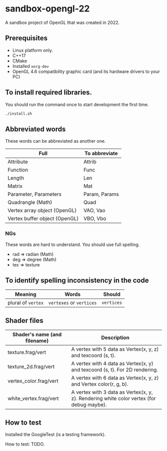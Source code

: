 # sandbox-opengl-22

A sandbox project of OpenGL that was created in 2022.

## Prerequisites

- Linux platform only.
- C++17
- CMake
- Installed `xorg-dev`
- OpenGL 4.6 compatibility graphic card (and its hardware drivers to your PC)

## To install required libraries.

You should run the command once to start development the first time.

```sh
./install.sh
```

## Abbreviated words

These words can be abbreviated as another one.

| Full | To abbreviate |
| --- | --- |
| Attribute | Attrib |
| Function | Func |
| Length | Len |
| Matrix | Mat |
| Parameter, Parameters | Param, Params |
| Quadrangle (Math) | Quad |
| Vertex array object (OpenGL) | VAO, Vao |
| Vertex buffer object (OpenGL) | VBO, Vbo |

### NGs

These words are hard to understand. You should use full spelling.

- rad => radian (Math)
- deg => degree (Math)
- tex => texture

## To identify spelling inconsistency in the code

| Meaning | Words | Should |
| --- | --- | --- |
| plural of `vertex` | `vertexes` or `vertices` | `vertices` |

## Shader files

| Shader's name (and filename) | Description |
| --- | --- |
| texture.frag/vert | A vertex with 5 data as Vertex(x, y, z) and texcoord (s, t). |
| texture_2d.frag/vert | A vertex with 4 data as Vertex(x, y) and texcoord (s, t). For 2D rendering. |
| vertex_color.frag/vert | A vertex with 6 data as Vertex(x, y, z) and Vertex color(r, g, b). |
| white_vertex.frag/vert | A vertex with 3 data as Vertex(x, y, z). Rendering white color vertex (for debug maybe). |

## How to test

Installed the GoogleTest (is a testing framework).

How to test: TODO.
